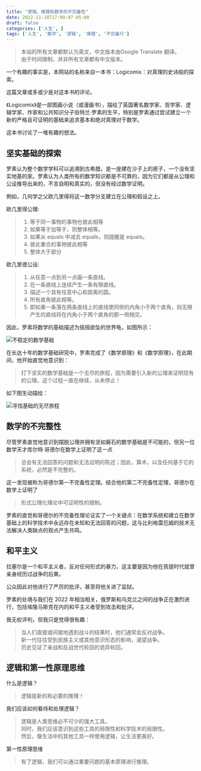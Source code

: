 ```yaml
---
title: "逻辑、推理和数学的不完备性"
date: 2022-11-18T17:09:07-05:00
draft: false
categories: ['人生', ]
tags: ['人生', '数学', '逻辑', '推理', '不完备行']
---
```

> 本站的所有文章都默认为英文，中文版本由Google Translate 翻译。  
> 由于时间限制，并非所有文章都有中文版本。

一个有趣的事实是，本网站的名称来自一本书：Logicomix：对真理的史诗般的探索。

这篇文章或多或少是对这本书的评论。

《Logicomix》是一部图画小说（或漫画书），描绘了英国著名数学家、哲学家、逻辑学家、作家和公共知识分子伯特兰·罗素的生平，特别是罗素通过尝试建立一个新的严格且可证明的基础来追求基本和绝对真理对于数学。

这本书讨论了一堆有趣的想法。

## 坚实基础的探索

罗素认为整个数学学科可以追溯到古希腊，是一座建在沙子上的房子，一个没有坚实地基的家。罗素认为人类所有的数学知识都是不可靠的，因为它们都是从公理和公设推导出来的，不言自明和真实的，但没有经过数学证明。

例如，几何学之父欧几里得将这一数学分支建立在公理和假设之上。

欧几里得公理:
>1. 等于同一事物的事物也彼此相等
>2. 如果等于加等于，则整体相等。
>3. 如果从 equals 中减去 equals，则提醒是 equals。
>4. 彼此重合的事物彼此相等
>5. 整体大于部分

欧几里德公设:
>1. 从任意一点到另一点画一条直线。
>2. 在一条直线上连续产生一条有限直线。 
>3. 描述一个具有任意中心和距离的圆。
>4. 所有直角彼此相等。
>5. 即如果一条落在两条直线上的直线使同侧的内角小于两个直角，则无限产生的直线将在内角小于两个直角的那一侧相交。

因此，罗素将数学的基础描述为摇摇欲坠的世界龟，如图所示：

![不稳定的数学基础](/life/logic_reason_and_incompleteness_of_mathematics/Russell_1.jpeg "不稳定的数学基础，Logicomix 版权所有！")

在长达十年的数学基础研究中，罗素完成了《数学原理》和《数学原理》，在此期间，他开始直觉地意识到：

>打下坚实的数学基础是一个无尽的旅程，因为需要引入新的公理来证明现有的公理。这个过程一直在继续，从未停止！

如下图生动描绘：

![寻找基础的无尽旅程](/life/logic_reason_and_incompleteness_of_mathematics/Russell_2.png "寻找基础的无尽旅程，Logicomix 版权所有！")

## 数学的不完整性

尽管罗素直觉地意识到摆脱公理并拥有坚如磐石的数学基础是不可能的，但另一位数学天才库尔特·哥德尔在数学上证明了这一点

>总会有无法回答的问题和无法证明的陈述；因此，算术，以及任何基于它的系统，必然是不完整的。

这一发现被称为哥德尔第一不完备性定理。结合他的第二不完备性定理，哥德尔在数学上证明了

>形式公理化理论中可证明性的限制。

罗素的直觉和哥德尔的不完备性理论证实了一个关键点：在数学系统和建立在数学基础上的科学技术中永远存在未知和无法回答的问题，这与比利格雷厄姆的技术无法解决人类缺点的观点产生共鸣。

## 和平主义
拉塞尔是一个和平主义者，反对任何形式的暴力，这主要是因为他在孩提时代就曾亲身经历过战争的后果。

公众因此对他进行了严厉的批评，甚至将他关进了监狱。

罗素的处境与我们在 2022 年相当相关，俄罗斯和乌克兰之间的战争正在激烈进行，包括埃隆马斯克在内的和平主义者受到攻击和批评。

我无权评判，但我只是觉得很有趣：

>当人们直接或间接地遇到战斗的结果时，他们通常会反对战争。  
>新一代往往受到民族主义或其他意识形态的影响，渴望战争。  
>历史见证了亲战和反战世代轮回的诡异轮回。

## 逻辑和第一性原理思维

什么是逻辑？

>逻辑是新的和必要的推理！

我们应该如何看待和处理逻辑？

>逻辑是人类思维必不可少的强大工具。  
>同时，我们应该意识到这些工具的局限性和科学技术的局限性。  
>然后，像生活中的其他工具一样使用逻辑，让生活更美好。

第一性原理思维

>有了逻辑，我们可以通过重要问题的基本原理进行推理。
